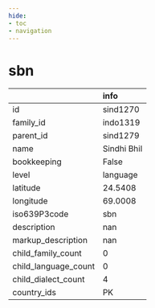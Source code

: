 ```yaml
---
hide:
- toc
- navigation
---
```

# sbn
|                      | info        |
|:---------------------|:------------|
| id                   | sind1270    |
| family_id            | indo1319    |
| parent_id            | sind1279    |
| name                 | Sindhi Bhil |
| bookkeeping          | False       |
| level                | language    |
| latitude             | 24.5408     |
| longitude            | 69.0008     |
| iso639P3code         | sbn         |
| description          | nan         |
| markup_description   | nan         |
| child_family_count   | 0           |
| child_language_count | 0           |
| child_dialect_count  | 4           |
| country_ids          | PK          |